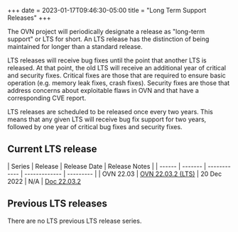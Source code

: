 +++
date = 2023-01-17T09:46:30-05:00
title = "Long Term Support Releases"
+++

The OVN project will periodically designate a release as "long-term support" or
LTS for short. An LTS release has the distinction of being maintained for
longer than a standard release.

LTS releases will receive bug fixes until the point that another LTS is
released. At that point, the old LTS will receive an additional year of
critical and security fixes. Critical fixes are those that are required to
ensure basic operation (e.g. memory leak fixes, crash fixes). Security fixes
are those that address concerns about exploitable flaws in OVN and that have a
corresponding CVE report.

LTS releases are scheduled to be released once every two years. This means
that any given LTS will receive bug fix support for two years, followed by
one year of critical bug fixes and security fixes.

## Current LTS release

| Series | Release | Release Date | Release Notes |
| ------ | ------- | ------------ | ------------- | --------- |
| OVN 22.03 | [OVN 22.03.2 (LTS)](https://github.com/ovn-org/ovn/releases/tag/v22.03.2) | 20 Dec 2022 | N/A | [Doc 22.03.2](https://www.ovn.org/support/dist-docs-branch-22.03/)

## Previous LTS releases

There are no LTS previous LTS release series.
